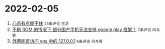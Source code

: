 # 2022-02-05

1. [心态有点绷不住](https://www.v2ex.com/t/831937) `25条评论` `生活`
1. [不刷 ROM 的情况下 部分国产手机无法支持 google play 框架？](https://www.v2ex.com/t/831936) `7条评论` `问与答`
1. [外网能否访问 vps 中的 127.0.0.1](https://www.v2ex.com/t/831935) `6条评论` `问与答`
